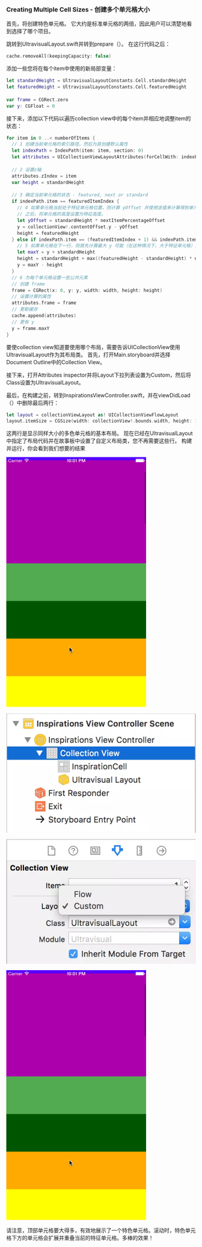 


### Creating Multiple Cell Sizes - 创建多个单元格大小

首先，将创建特色单元格。 它大约是标准单元格的两倍，因此用户可以清楚地看到选择了哪个项目。

跳转到UltravisualLayout.swift并转到prepare（）。 在这行代码之后：
```swift
cache.removeAll(keepingCapacity: false)
```
添加一些您将在每个item中使用的新局部变量：

```swift
let standardHeight = UltravisualLayoutConstants.Cell.standardHeight
let featuredHeight = UltravisualLayoutConstants.Cell.featuredHeight
    
var frame = CGRect.zero
var y: CGFloat = 0
```  
接下来，添加以下代码以遍历collection view中的每个item并相应地调整item的状态：  
```swift
for item in 0 ..< numberOfItems {
  // 1 创建当前单元格的索引路径，然后为其创建默认属性
  let indexPath = IndexPath(item: item, section: 0)
  let attributes = UICollectionViewLayoutAttributes(forCellWith: indexPath)
  
  // 2 设置z轴
  attributes.zIndex = item
  var height = standardHeight
  
  // 3 确定当前单元格的状态 - featured, next or standard
  if indexPath.item == featuredItemIndex {
    // 4 如果单元格当前处于特征单元格位置，则计算 yOffset 并使用该值来计算得到单元格的新 y 值。
    // 之后，将单元格的高度设置为特征高度。
    let yOffset = standardHeight * nextItemPercentageOffset
    y = collectionView!.contentOffset.y - yOffset
    height = featuredHeight
  } else if indexPath.item == (featuredItemIndex + 1) && indexPath.item != numberOfItems {
    // 5 如果单元格在下一行，则首先计算最大 y 可能（在这种情况下，大于特征单元格）并将其与计算高度结合，最终得到正确的 y 值。
    let maxY = y + standardHeight
    height = standardHeight + max((featuredHeight - standardHeight) * nextItemPercentageOffset, 0)
    y = maxY - height
  }
  // 6 为每个单元格设置一些公共元素
  // 创建 frame
  frame = CGRect(x: 0, y: y, width: width, height: height)
  // 设置计算的属性
  attributes.frame = frame
  // 更新缓存
  cache.append(attributes)
  // 更有 y
  y = frame.maxY
}
```  

要使collection view知道要使用哪个布局，需要告诉UICollectionView使用UltravisualLayout作为其布局类。
首先，打开Main.storyboard并选择Document Outline中的Collection View。

接下来，打开Attributes inspector并将Layout下拉列表设置为Custom，然后将Class设置为UltravisualLayout。


最后，在构建之前，转到InspirationsViewController.swift，并在viewDidLoad（）中删除最后两行：
```swift
let layout = collectionViewLayout as! UICollectionViewFlowLayout
layout.itemSize = CGSize(width: collectionView!.bounds.width, height: 100)
```
这两行是显示同样大小的多色单元格的基本布局。 现在已经在UltravisualLayout中指定了布局代码并在故事板中设置了自定义布局类，您不再需要这些行。
构建并运行，你会看到我们想要的结果

![](snapshot/003.webp)  

![](snapshot/001.png)  

![](snapshot/002.png)  

![](snapshot/003.gif)  

请注意，顶部单元格要大得多，有效地展示了一个特色单元格。滚动时，特色单元格下方的单元格会扩展并重叠当前的特征单元格。多棒的效果！










